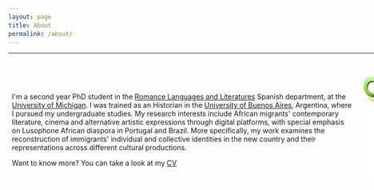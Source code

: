 ```yaml
---
layout: page
title: About
permalink: /about/
---
```

<table style="width: 960px; height: 261px;">
<tbody>
<tr style="height: 137px;">
<td style="width: 700px; height: 137px;">
<p>I'm a second year PhD student in the <a href="https://lsa.umich.edu/rll">Romance Languages and Literatures</a> Spanish department, at the <a href="https://www.umich.edu/">University of Michigan</a>. I was trained as an Historian in the <a href="http://www.uba.ar/">University of Buenos Aires</a>, Argentina, where I pursued my undergraduate studies. My research interests include African migrants' contemporary literature, cinema and alternative artistic expressions through digital platforms, with special emphasis on Lusophone African diaspora in Portugal and Brazil. More specifically, my work examines the reconstruction of immigrants' individual and collective identities in the new country and their representations across different cultural productions.</p>
<p>Want to know more? You can take a look at my <a href="https://filamarisol.github.io/cv/">CV</a></p>
</td>
<td style="width: 256px; height: 137px; text-align: center;">
<p>&nbsp;<a href="https://filamarisol.github.io/images/image1.png"><img style="display: block; border-width: auto; margin: auto;" src="/images/image1.png" alt="/images/image1.png" /></a>This is me when <em>I go virtual</em>.</p>
</td>
</tr>
<tr style="height: 25px;">
<td style="width: 960px; height: 25px;" colspan="2">&nbsp;</td>
</tr>
</tbody>
</table>
